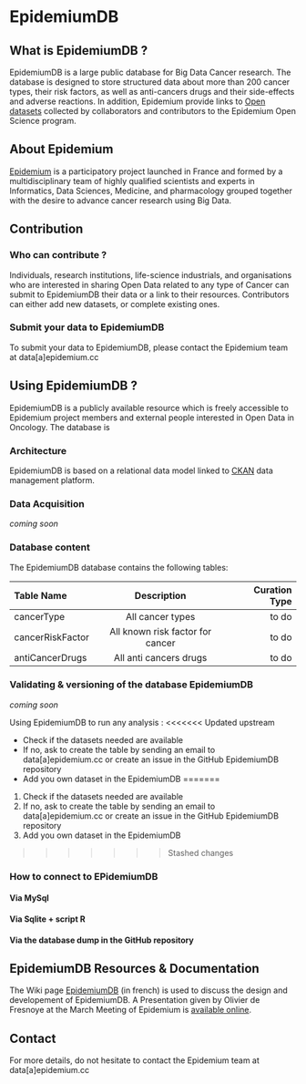 # EpidemiumDB

## What is EpidemiumDB ?
EpidemiumDB is a large public database for Big Data Cancer research. The database is designed to store structured data about more than 200 cancer types, their risk factors, as well as anti-cancers drugs and their side-effects and adverse reactions.
In addition, Epidemium provide links to [Open datasets](http://data.epidemium.cc/dataset) collected by collaborators and contributors to the Epidemium Open Science program. 

## About Epidemium
[Epidemium](http://epidemium.cc) is a participatory project launched in France and formed by a multidisciplinary team of highly qualified scientists and experts in Informatics, Data Sciences, Medicine, and pharmacology grouped together with the desire to advance cancer research using Big Data.

## Contribution 
### Who can contribute ? 
Individuals, research institutions, life-science industrials, and  organisations who are interested in sharing Open Data related to any type of Cancer can submit to EpidemiumDB their data or a link to their resources. Contributors can either add new datasets, or complete existing ones.

### Submit your data to EpidemiumDB 
To submit your data to EpidemiumDB, please contact the Epidemium team at data[a]epidemium.cc 

## Using EpidemiumDB ?
EpidemiumDB is a publicly available resource which is freely accessible to Epidemium project members and external people interested in Open Data in Oncology.
The database is 

### Architecture
EpidemiumDB is based on a relational data model linked to [CKAN](http://ckan.org) data management platform.

### Data Acquisition
*coming soon*

### Database content
The EpidemiumDB database contains the following tables:

| Table Name | Description | Curation Type |
| :---         |     :---:      |          ---: |
| cancerType   | All cancer types    | to do    |
| cancerRiskFactor    | All known risk factor for cancer       | to do      |
| antiCancerDrugs    | All anti cancers drugs       | to do      |

### Validating & versioning of the database EpidemiumDB
*coming soon*

Using EpidemiumDB to run any analysis : 
<<<<<<< Updated upstream
* Check if the datasets needed are available 
* If no, ask to create the table by sending an email to data[a]epidemium.cc or create an issue in the GitHub EpidemiumDB repository
* Add you own dataset in the EpidemiumDB 
=======
1. Check if the datasets needed are available 
2. If no, ask to create the table by sending an email to data[a]epidemium.cc or create an issue in the GitHub EpidemiumDB repository
3. Add you own dataset in the EpidemiumDB 
>>>>>>> Stashed changes

### How to connect to EPidemiumDB
#### Via MySql

#### Via Sqlite + script R

#### Via the database dump in the GitHub repository

## EpidemiumDB Resources & Documentation 
The Wiki page [EpidemiumDB](http://wiki.epidemium.cc/wiki/EpidemiumDB) (in french) is used to discuss the design and developement of EpidemiumDB.
A Presentation given by Olivier de Fresnoye at the March Meeting of Epidemium is [available online](http://wiki.epidemium.cc/wiki/Fichier:Presentation_EpidemiumDB_11032016.pdf).

## Contact
For more details, do not hesitate to contact the Epidemium team at data[a]epidemium.cc 

